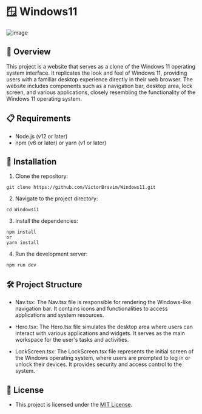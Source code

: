 # 🪟 Windows11

![image](https://github.com/VictorBravim/Windows11/assets/122113588/78c70116-abf5-4b4b-b167-1b5a36558845)

## 🚀 Overview 

This project is a website that serves as a clone of the Windows 11 operating system interface. It replicates the look and feel of Windows 11, providing users with a familiar desktop experience directly in their web browser. The website includes components such as a navigation bar, desktop area, lock screen, and various applications, closely resembling the functionality of the Windows 11 operating system.

## 📋 Requirements

- Node.js (v12 or later)
- npm (v6 or later) or yarn (v1 or later)

## 🔧 Installation

1. Clone the repository:

```
git clone https://github.com/VictorBravim/Windows11.git
```

2. Navigate to the project directory:

```
cd Windows11
```

3. Install the dependencies:

```
npm install
or
yarn install
```

4. Run the development server:

```
npm run dev
```

## 🛠️ Project Structure

- Nav.tsx: The Nav.tsx file is responsible for rendering the Windows-like navigation bar. It contains icons and functionalities to access applications and system resources.
- Hero.tsx: The Hero.tsx file simulates the desktop area where users can interact with various applications and widgets. It serves as the main workspace for the user's tasks and activities.

- LockScreen.tsx: The LockScreen.tsx file represents the initial screen of the Windows operating system, where users are prompted to log in or unlock their devices. It provides security and access control to the system.


## 📄 License

- This project is licensed under the [MIT License](LICENSE).
